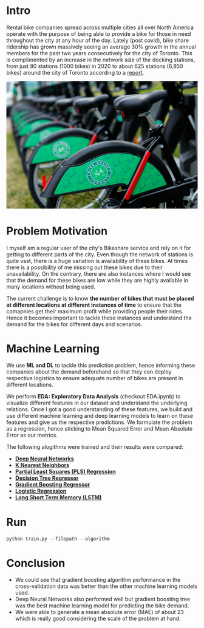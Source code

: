 # Intro 

Rental bike companies spread across multiple cities all over North America operate with the purpose of being able to provide a bike for those in need throughout the city at any hour of the day. Lately (post covid), bike share ridership has grown massively seeing an average 30% growth in the annual members for the past two years consecutively for the city of Toronto. This is complimented by an increase in the network size of the docking stations, from just 80 stations (1000 bikes) in 2020 to about 625 stations (6,850 bikes) around the city of Toronto according to a [report](https://www.thestar.com/news/gta/2022/02/18/covid-19-helped-kick-torontos-bike-share-ridership-into-high-gear.html).

![](imgs/sqW5WklA.jpg)


# Problem Motivation
I myself am a regular user of the city's Bikeshare service and rely on it for getting to different parts of the city. Even though the network of stations is quite vast, there is a huge variation is availability of these bikes. At times there is a possibility of me missing out these bikes due to their unavailability. On the contrary, there are also instances where I would see that the demand for these bikes are low while they are highly available in many locations without being used.

The current challenge is to know **the number of bikes that must be placed at different locations at different instances of time** to ensure that the comapnies get their maximum profit while providing people their rides. Hence it becomes important to tackle these instances and understand the demand for the bikes for different days and scenarios.

# Machine Learning
We use **ML and DL** to tackle this prediction problem, hence informing these companies about the demand beforehand so that they can deploy respective logistics to ensure adequate number of bikes are present in different locations.

We perform **EDA: Exploratory Data Analysis** (checkout EDA.ipynb) to visualize different features in our dataset and understand the underlying relations. Once I got a good understanding of these features, we build and use different machine learning and deep learning models to learn on these features and give us the respective predictions. We formulate the problem as a regression, hence sticking to Mean Squared Error and Mean Absolute Error as our metrics.

The following alogithms were trained and their results were compared:

* [__Deep Neural Networks__](https://scikit-learn.org/stable/modules/generated/sklearn.neural_network.MLPRegressor.html)
* [__K Nearest Neighbors__](https://scikit-learn.org/stable/modules/generated/sklearn.neighbors.KNeighborsRegressor.html)
* [__Partial Least Squares (PLS) Regression__](https://scikit-learn.org/stable/modules/generated/sklearn.cross_decomposition.PLSRegression.html)
* [__Decision Tree Regressor__](https://scikit-learn.org/stable/modules/generated/sklearn.tree.DecisionTreeRegressor.html)
* [__Gradient Boosting Regressor__](https://scikit-learn.org/stable/modules/generated/sklearn.ensemble.GradientBoostingRegressor.html)
* [__Logistic Regression__](https://scikit-learn.org/stable/modules/generated/sklearn.linear_model.LogisticRegression.html)
* [__Long Short Term Memory (LSTM)__](https://www.tensorflow.org/api_docs/python/tf/keras/layers/LSTM)


# Run 
```
python train.py --filepath --algorithm
```
# Conclusion
* We could see that gradient boosting algorithm performance in the cross-validation data was better than the other machine learning models used. 
* Deep Neural Networks also performed well but gradient boosting tree was the best machine learning model for predicting the bike demand. 
* We were able to generate a mean absolute error (MAE) of about 23 which is really good considering the scale of the problem at hand.
